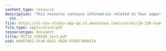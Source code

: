 ```yaml
---
content_type: resource
description: 'This resource contains information related to four important linear
  PDE. '
file: https://ol-ocw-studio-app-qa.s3.amazonaws.com/courses/18-336-numerical-methods-for-partial-differential-equations-spring-2009/bbb574615fa06811362d97691709017a_MIT18_336S09_lec3.pdf
file_type: application/pdf
resourcetype: Document
title: MIT18_336S09_lec3.pdf
uid: bbb57461-5fa0-6811-362d-97691709017a
---
```

